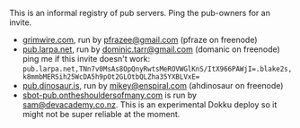 This is an informal registry of pub servers. Ping the pub-owners for an invite.

- [grimwire.com](http://grimwire.com), run by pfrazee@gmail.com (pfraze on freenode)
- [pub.larpa.net](http://pub.larpa.net), run by dominic.tarr@gmail.com (domanic on freenode)
  ping me if this invite doesn't work: 
`pub.larpa.net,TNn7v0MsAs8OpQnyRwtsMeROVWGlKnS/ItX966PAWjI=.blake2s,k8mmbMERSih25WcDA5h9pOt2GLOtbQLZha35YXBLVxE=`
- [pub.dinosaur.is](http://pub.dinosaur.is), run by mikey@enspiral.com (ahdinosaur on freenode)
- [sbot-pub.ontheshouldersofmany.com](http://sbot-pub.ontheshouldersofmany.com:8008) is run by sam@devacademy.co.nz. This is an experimental Dokku deploy so it might not be super reliable at the moment.